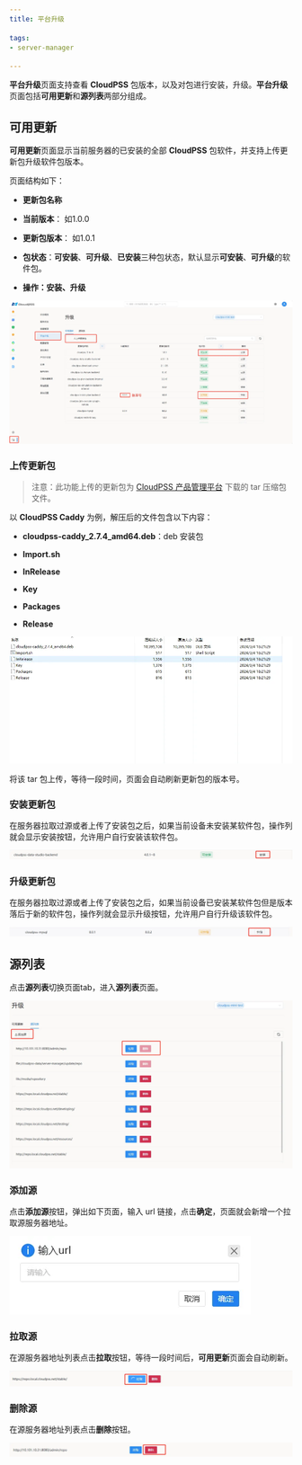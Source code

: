 ```yaml
---
title: 平台升级

tags: 
- server-manager

---
```


**平台升级**页面支持查看 **CloudPSS** 包版本，以及对包进行安装，升级。**平台升级**页面包括**可用更新**和**源列表**两部分组成。

## 可用更新

**可用更新**页面显示当前服务器的已安装的全部 **CloudPSS** 包软件，并支持上传更新包升级软件包版本。

页面结构如下：

+ **更新包名称**

+ **当前版本**： 如1.0.0

+ **更新包版本**： 如1.0.1

+ **包状态**：**可安装**、**可升级**、**已安装**三种包状态，默认显示**可安装**、**可升级**的软件包。
  
+ **操作：安装、升级**


![平台升级](./平台升级.png "平台升级")

### 上传更新包

> 注意：此功能上传的更新包为 [CloudPSS 产品管理平台](https://admin.local.cloudpss.net/) 下载的 tar 压缩包文件。

以 **CloudPSS Caddy** 为例，解压后的文件包含以下内容：

+ **cloudpss-caddy_2.7.4_amd64.deb**：deb 安装包

+ **Import.sh**

+ **InRelease**

+ **Key**

+ **Packages**

+ **Release**

![tar压缩包文件](./压缩包.png "tar压缩包文件")

将该 tar 包上传，等待一段时间，页面会自动刷新更新包的版本号。

### 安装更新包

在服务器拉取过源或者上传了安装包之后，如果当前设备未安装某软件包，操作列就会显示安装按钮，允许用户自行安装该软件包。

![安装更新包](./安装包.png "安装更新包")


### 升级更新包

在服务器拉取过源或者上传了安装包之后，如果当前设备已安装某软件包但是版本落后于新的软件包，操作列就会显示升级按钮，允许用户自行升级该软件包。

![升级更新包](./升级包.png "升级更新包")

## 源列表

点击**源列表**切换页面tab，进入**源列表**页面。

![源列表](./源列表.png "源列表")

### 添加源

点击**添加源**按钮，弹出如下页面，输入 url 链接，点击**确定**，页面就会新增一个拉取源服务器地址。

![添加源](./添加源.png "添加源")


### 拉取源

在源服务器地址列表点击**拉取**按钮，等待一段时间后，**可用更新**页面会自动刷新。

![拉取源](./拉取源.png "拉取源")


### 删除源

在源服务器地址列表点击**删除**按钮。

![删除源](./删除源.png "删除源")